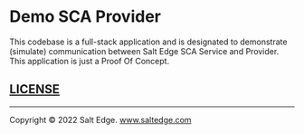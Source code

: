 # Demo SCA Provider
This codebase is a full-stack application and is designated to demonstrate (simulate) communication between Salt Edge SCA Service and Provider.
This application is just a Proof Of Concept.

## [LICENSE](LICENSE)
---
Copyright © 2022 Salt Edge. www.saltedge.com
